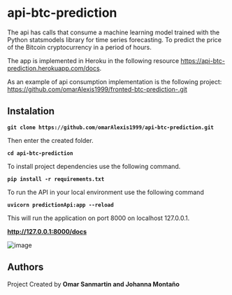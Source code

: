 # api-btc-prediction
The api has calls that consume a machine learning model trained with the Python statsmodels library for time series forecasting.
To predict the price of the Bitcoin cryptocurrency in a period of hours.

The app is implemented in Heroku in the following resource https://api-btc-prediction.herokuapp.com/docs.

As an example of api consumption implementation is the following project: https://github.com/omarAlexis1999/fronted-btc-prediction-.git

## Instalation

**`git clone https://github.com/omarAlexis1999/api-btc-prediction.git`**

Then enter the created folder.

**`cd api-btc-prediction`**

To install project dependencies use the following command.


**`pip install -r requirements.txt`**

To run the API in your local environment use the following command

**`uvicorn predictionApi:app --reload`**

This will run the application on port 8000 on localhost 127.0.0.1.

**http://127.0.0.1:8000/docs**

![image](https://user-images.githubusercontent.com/52268702/155027679-cd12d41f-dd06-4ef6-b5ce-7c4f0888e8b4.png)

## Authors

Project Created by **Omar Sanmartin and Johanna Montaño**
